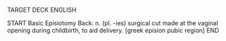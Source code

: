 TARGET DECK
ENGLISH

START
Basic
Episiotomy
Back: n. (pl. -ies) surgical cut made at the vaginal opening during childbirth, to aid delivery. [greek epision pubic region]
END
